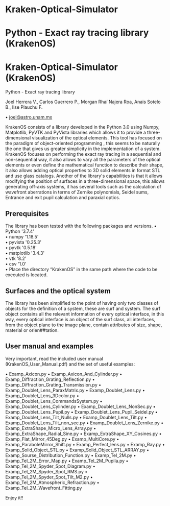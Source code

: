 # Kraken-Optical-Simulator
Python - Exact ray tracing library (KrakenOS)
=======
# Kraken-Optical-Simulator (KrakenOS)
Python - Exact ray tracing library

Joel Herrera V., Carlos Guerrero P., Morgan Rhaí Najera Roa, Anais Sotelo B., Ilse Plauchu F.

• joel@astro.unam.mx

KrakenOS consists of a library developed in the Python 3.0 using Numpy, Matplotlib, PyVTK and PyVista libraries which allows it to provide a three-dimensional visualization of the optical elements. This tool has focused on the paradigm of object-oriented programming , this seems to be naturally the one that gives us greater simplicity in the implementation of a system. KrakenOS focuses on performing the exact ray tracing in a sequential and non-sequential way, it also allows to vary all the parameters of the optical elements or even define the mathematical function to describe their shape, it also allows adding optical properties to 3D solid elements in format STL and use glass catalogs. Another of the library's capabilities is that it allows modifying the position of surfaces in a three-dimensional space, this allows generating off-axis systems, it has several tools such as the calculation of wavefront aberrations in terms of Zernike polynomials, Seidel sums, Entrance and exit pupil calculation and paraxial optics.

## Prerequisites
The library has been tested with the following packages and versions.
• Python '3.7.4'          
• numpy '1.18.5'          
• pyvista '0.25.3'          
• pyvtk '0.5.18'  
• matplotlib '3.4.3'  
• vtk '8.2'          
• csv '1.0'          
• Place the directory “KrakenOS” in the same path where the code to be executed is located.          

## Surfaces and the optical system
The library has been simplified to the point of having only two classes of objects for the definition of a system, these are surf and system.
The surf object contains all the relevant information of every optical interface, in this way, every optical interface is an object of the surf class, all interfaces, from the object plane to the image plane, contain attributes of size, shape, material or orien##tation.

## User manual and examples
Very important, read the included user manual (KrakenOS_User_Manual.pdf) and the set of useful examples:

• Examp_Axicon.py
• Examp_Axicon_And_Cylinder.py
• Examp_Diffraction_Grating_Reflection.py
• Examp_Diffraction_Grating_Transmission.py
• Examp_Doublet_Lens_ParaxMatrix.py
• Examp_Doublet_Lens.py
• Examp_Doublet_Lens_3Dcolor.py
• Examp_Doublet_Lens_CommandsSystem.py
• Examp_Doublet_Lens_Cylinder.py
• Examp_Doublet_Lens_NonSec.py
• Examp_Doublet_Lens_Pupil.py
• Examp_Doublet_Lens_Pupil_Seidel.py
• Examp_Doublet_Lens_Tilt_Nulls.py
• Examp_Doublet_Lens_Tilt.py
• Examp_Doublet_Lens_Tilt_non_sec.py
• Examp_Doublet_Lens_Zernike.py
• Examp_ExtraShape_Micro_Lens_Array.py
• Examp_ExtraShape_Radial_Sine.py
• Examp_ExtraShape_XY_Cosines.py
• Examp_Flat_Mirror_45Deg.py
• Examp_MultiCore.py
• Examp_ParaboleMirror_Shift.py
• Examp_Perfect_lens.py
• Examp_Ray.py
• Examp_Solid_Object_STL.py
• Examp_Solid_Object_STL_ARRAY.py
• Examp_Sourse_Distribution_Function.py
• Examp_Tel_2M.py
• Examp_Tel_2M_Error_Map.py
• Examp_Tel_2M_Pupila.py
• Examp_Tel_2M_Spyder_Spot_Diagram.py
• Examp_Tel_2M_Spyder_Spot_RMS.py
• Examp_Tel_2M_Spyder_Spot_Tilt_M2.py
• Examp_Tel_2M_Atmospheric_Refraction.py
• Examp_Tel_2M_Wavefront_Fitting.py

Enjoy it!!
